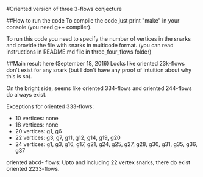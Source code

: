 #Oriented version of three 3-flows conjecture

##How to run the code
To compile the code just print "make" in your console (you need g++ compiler).

To run this code you need to specify the number of vertices in the snarks and provide the file with snarks in multicode format.
(you can read instructions in README.md file in three_four_flows folder)

##Main result here (September 18, 2016)
Looks like oriented 23k-flows don't exist for any snark (but I don't have any proof of intuition about why this is so).

On the bright side, seems like oriented 334-flows and oriented 244-flows do always exist.

Exceptions for oriented 333-flows:
* 10 vertices: none
* 18 vertices: none
* 20 vertices: g1, g6
* 22 vertices: g3, g7, g11, g12, g14, g19, g20
* 24 vertices: g1, g3, g16, g17, g21, g24, g25, g27, g28, g30, g31, g35, g36, g37

oriented abcd- flows:
Upto and including 22 vertex snarks, there do exist oriented 2233-flows.
